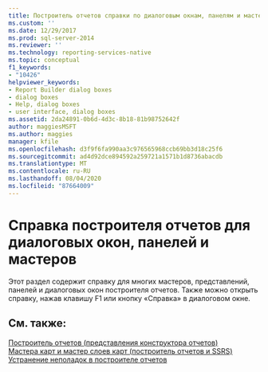 ```yaml
---
title: Построитель отчетов справки по диалоговым окнам, панелям и мастерам | Документация Майкрософт
ms.custom: ''
ms.date: 12/29/2017
ms.prod: sql-server-2014
ms.reviewer: ''
ms.technology: reporting-services-native
ms.topic: conceptual
f1_keywords:
- "10426"
helpviewer_keywords:
- Report Builder dialog boxes
- dialog boxes
- Help, dialog boxes
- user interface, dialog boxes
ms.assetid: 2da24891-0b6d-4d3c-8b18-81b98752642f
author: maggiesMSFT
ms.author: maggies
manager: kfile
ms.openlocfilehash: d3f9f6fa990aa3c976565968ccb69bb3d18c25f6
ms.sourcegitcommit: ad4d92dce894592a259721a1571b1d8736abacdb
ms.translationtype: MT
ms.contentlocale: ru-RU
ms.lasthandoff: 08/04/2020
ms.locfileid: "87664009"
---
```

# <a name="report-builder-help-for-dialog-boxes-panes-and-wizards"></a>Справка построителя отчетов для диалоговых окон, панелей и мастеров
  Этот раздел содержит справку для многих мастеров, представлений, панелей и диалоговых окон построителя отчетов. Также можно открыть справку, нажав клавишу F1 или кнопку «Справка» в диалоговом окне.  
  
## <a name="see-also"></a>См. также:  
 [Построитель отчетов &#40;представления конструктора отчетов&#41;](report-builder/report-design-view-report-builder.md)   
 [Мастера карт и мастер слоев карт &#40;построитель отчетов и SSRS&#41;](report-design/map-wizard-and-map-layer-wizard-report-builder-and-ssrs.md)   
 [Устранение неполадок в построителе отчетов](../../2014/reporting-services/troubleshoot-report-builder.md)  
  
  
